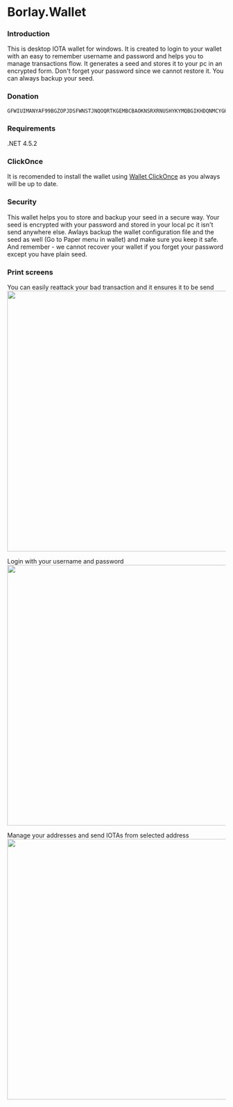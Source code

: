 # Borlay.Wallet

### Introduction

This is desktop IOTA wallet for windows. It is created to login to your wallet with an easy to remember username and password and helps you to manage transactions flow. It generates a seed and stores it to your pc in an encrypted form. Don't forget your password since we cannot restore it. You can always backup your seed.

### Donation

```IOTA
GFWIUIMANYAF99BGZOPJDSFWNSTJNQOQRTKGEMBCBAOKNSRXRNUSHYKYMQBGIKHDQNMCYGHEUL9TVF9L9BBMMESNBP
```
### Requirements

.NET 4.5.2

### ClickOnce

It is recomended to install the wallet using [Wallet ClickOnce](http://www.wallet.borlay.org/downloads/index.html) as you always will be up to date.


### Security

This wallet helps you to store and backup your seed in a secure way. Your seed is encrypted with your password and stored in your local pc it isn't send anywhere else. Awlays backup the wallet configuration file and the seed as well (Go to Paper menu in wallet) and make sure you keep it safe. And remember - we cannot recover your wallet if you forget your password except you have plain seed.

### Print screens

You can easily reattack your bad transaction and it ensures it to be send
<img src="http://www.wallet.borlay.org/wallet/images/login_page.jpg" width="600">

Login with your username and password
<img src="http://www.wallet.borlay.org/wallet/images/login_page.jpg" width="600">

Manage your addresses and send IOTAs from selected address
<img src="http://www.wallet.borlay.org/wallet/images/wallet_page.jpg" width="600">

